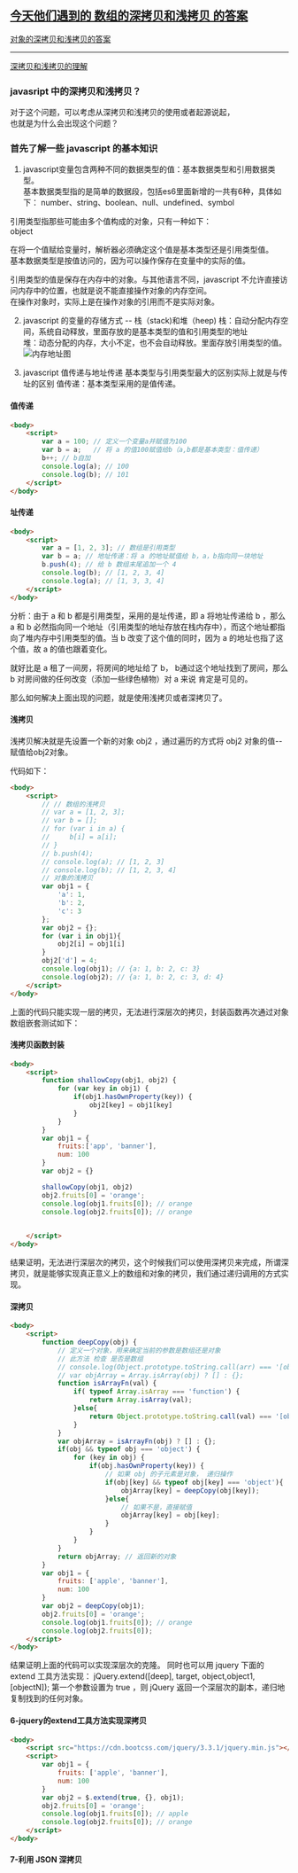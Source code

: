 
[今天他们遇到的 数组的深拷贝和浅拷贝 的答案](https://www.jianshu.com/p/8d4fa84c8b14  )
---------------------
[对象的深拷贝和浅拷贝的答案](https://blog.csdn.net/nate__river/article/details/79177292)

---------------------

[深拷贝和浅拷贝的理解](https://www.zhihu.com/question/23031215 )

### javasript 中的深拷贝和浅拷贝？  

对于这个问题，可以考虑从深拷贝和浅拷贝的使用或者起源说起，  
也就是为什么会出现这个问题？  

### 首先了解一些 javascript 的基本知识  

1. javascript变量包含两种不同的数据类型的值：基本数据类型和引用数据类型。  
基本数据类型指的是简单的数据段，包括es6里面新增的一共有6种，具体如下： 
number、string、boolean、null、undefined、symbol  

引用类型指那些可能由多个值构成的对象，只有一种如下：  
object  

在将一个值赋给变量时，解析器必须确定这个值是基本类型还是引用类型值。  
基本数据类型是按值访问的，因为可以操作保存在变量中的实际的值。  

引用类型的值是保存在内存中的对象。与其他语言不同，javascript 不允许直接访问内存中的位置，也就是说不能直接操作对象的内存空间。  
在操作对象时，实际上是在操作对象的引用而不是实际对象。  


2. javascript 的变量的存储方式 -- 栈（stack)和堆（heep)
栈：自动分配内存空间，系统自动释放，里面存放的是基本类型的值和引用类型的地址  
堆：动态分配的内存，大小不定，也不会自动释放。里面存放引用类型的值。
![内存地址图](内存地址图.jpg)  

3. javascript 值传递与地址传递
基本类型与引用类型最大的区别实际上就是与传址的区别
值传递：基本类型采用的是值传递。
#### 值传递  
```html
<body>
    <script>
        var a = 100; // 定义一个变量a并赋值为100 
        var b = a;   // 将 a 的值100赋值给b（a,b都是基本类型：值传递）
        b++; // b自加
        console.log(a); // 100
        console.log(b); // 101
    </script>
</body>
```
#### 址传递  
```html
<body>
    <script>
        var a = [1, 2, 3]; // 数组是引用类型
        var b = a; // 地址传递：将 a 的地址赋值给 b，a，b指向同一块地址
        b.push(4); // 给 b 数组末尾追加一个 4 
        console.log(b); // [1, 2, 3, 4]
        console.log(a); // [1, 3, 3, 4]
    </script>
</body>
```
分析：由于 a 和 b 都是引用类型，采用的是址传递，即 a 将地址传递给 b ，那么 a 和 b 必然指向同一个地址（引用类型的地址存放在栈内存中），而这个地址都指向了堆内存中引用类型的值。当 b 改变了这个值的同时，因为 a 的地址也指了这个值，故 a 的值也跟着变化。

就好比是 a 租了一间房，将房间的地址给了 b， b通过这个地址找到了房间，那么 b 对房间做的任何改变（添加一些绿色植物）对 a 来说 肯定是可见的。

那么如何解决上面出现的问题，就是使用浅拷贝或者深拷贝了。
#### 浅拷贝
浅拷贝解决就是先设置一个新的对象 obj2 ，通过遍历的方式将 obj2 对象的值--赋值给obj2对象。

代码如下：
```html
<body>
    <script>
        // // 数组的浅拷贝
        // var a = [1, 2, 3];
        // var b = [];
        // for (var i in a) {
        //     b[i] = a[i];
        // }
        // b.push(4);
        // console.log(a); // [1, 2, 3]
        // console.log(b); // [1, 2, 3, 4]
        // 对象的浅拷贝
        var obj1 = {
            'a': 1,
            'b': 2,
            'c': 3
        };
        var obj2 = {};
        for (var i in obj1){
            obj2[i] = obj1[i]
        }
        obj2['d'] = 4;
        console.log(obj1); // {a: 1, b: 2, c: 3}
        console.log(obj2); // {a: 1, b: 2, c: 3, d: 4}
    </script>
</body>
```
上面的代码只能实现一层的拷贝，无法进行深层次的拷贝，封装函数再次通过对象数组嵌套测试如下：
#### 浅拷贝函数封装
```html
<body>
    <script>
        function shallowCopy(obj1, obj2) {
            for (var key in obj1) {
                if(obj1.hasOwnProperty(key)) {
                    obj2[key] = obj1[key]
                }
            }
        }
        var obj1 = {
            fruits:['app', 'banner'],
            num: 100
        }
        var obj2 = {}

        shallowCopy(obj1, obj2) 
        obj2.fruits[0] = 'orange';
        console.log(obj1.fruits[0]); // orange
        console.log(obj2.fruits[0]); // orange

        
    </script>
</body>
```
结果证明，无法进行深层次的拷贝，这个时候我们可以使用深拷贝来完成，所谓深拷贝，就是能够实现真正意义上的数组和对象的拷贝，我们通过递归调用的方式实现。

#### 深拷贝
```html
<body>
    <script>
        function deepCopy(obj) {
            // 定义一个对象，用来确定当前的参数是数组还是对象
            // 此方法 检查 是否是数组
            // console.log(Object.prototype.toString.call(arr) === '[object Array]'); // true
            // var objArray = Array.isArray(obj) ? [] : {};
            function isArrayFn(val) {
                if( typeof Array.isArray === 'function') {
                    return Array.isArray(val);
                }else{
                    return Object.prototype.toString.call(val) === '[object Array]'
                }
            }
            var objArray = isArrayFn(obj) ? [] : {};
            if(obj && typeof obj === 'object') {
                for (key in obj) {
                    if(obj.hasOwnProperty(key)) {
                        // 如果 obj 的子元素是对象， 递归操作
                        if(obj[key] && typeof obj[key] === 'object'){
                            objArray[key] = deepCopy(obj[key]);
                        }else{
                            // 如果不是，直接赋值
                            objArray[key] = obj[key];
                        }
                    }
                }
            }
            return objArray; // 返回新的对象
        }
        var obj1 = {
            fruits: ['apple', 'banner'],
            num: 100 
        }
        var obj2 = deepCopy(obj1);
        obj2.fruits[0] = 'orange';
        console.log(obj1.fruits[0]); // orange
        console.log(obj2.fruits[0]);
    </script>
</body>
```

结果证明上面的代码可以实现深层次的克隆。
同时也可以用 jquery 下面的 extend 工具方法实现：
jQuery.extend([deep], target, object,object1,[objectN]);
第一个参数设置为 true ，则 jQuery 返回一个深层次的副本，递归地复制找到的任何对象。

#### 6-jquery的extend工具方法实现深拷贝
```html
<body>
    <script src="https://cdn.bootcss.com/jquery/3.3.1/jquery.min.js"></script>
    <script>
        var obj1 = {
            fruits: ['apple', 'banner'],
            num: 100
        }
        var obj2 = $.extend(true, {}, obj1);
        obj2.fruits[0] = 'orange';
        console.log(obj1.fruits[0]); // apple
        console.log(obj2.fruits[0]); // orange
    </script>
</body>
```
#### 7-利用 JSON 深拷贝
<body>
    <script>
        var test = {a:'a', b: {q:[1, 2, 3],b:'b'}} 
        var result = JSON.parse(JSON.stringify(test))
        console.log(test);
        console.log(result)
        console.log('------------------')
        console.log(result.b.q[1] = 3)
        console.log(test.b.q[1])
        
    </script>
</body>

